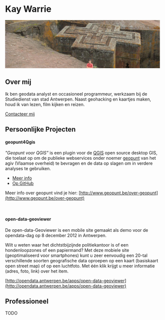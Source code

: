 Kay Warrie
==========

![](images/Ethiopie_kay.jpg "Voor de bet giorgis in Ethiopie")

Over mij
--------

Ik ben geodata analyst en occasioneel programmeur, werkzaam bij de Studiedienst van stad Antwerpen. 
Naast geohacking en kaartjes maken, houd ik van lezen, film kijken en reizen.

[Contacteer mij](mailto:kaywarrie@gmail.com)
 

Persoonlijke Projecten
---------

#### geopunt4Qgis

*"Geopunt voor QGIS"* is een plugin voor de [QGIS](http://www.qgis.org/) open source desktop GIS,  die toelaat op om de publieke webservices onder noemer [geopunt](http://www.geopunt.be) van het agiv (Vlaamse overheid) te bevragen en de data op slagen om in verdere analyses te gebruiken.

- [Meer info](README_NL.md) 
- [Op GitHub](http://github.com/warrieka/geopunt4Qgis)

Meer info over geopunt vind je hier: [http://www.geopunt.be/over-geopunt](http://www.geopunt.be/over-geopunt)

<br/>

#### open-data-geoviewer

De open-data-Geoviewer is een mobile site gemaakt als demo voor de opendata-dag op 8 december 2012 in Antwerpen.

Wilt u weten waar het dichtstbijzijnde politiekantoor is of een hondenloopzones of een papiermand?
Met deze mobiele site (geoptimaliseerd voor smartphones) kunt u zeer eenvoudig een 20-tal verschillende soorten geografische data oproepen op een kaart (basiskaart open street map) of op een luchtfoto.
Met één klik krijgt u meer informatie (adres, foto, link) over het item.

[http://opendata.antwerpen.be/apps/open-data-geoviewer](http://opendata.antwerpen.be/apps/open-data-geoviewer)


Professioneel
-------------

TODO

